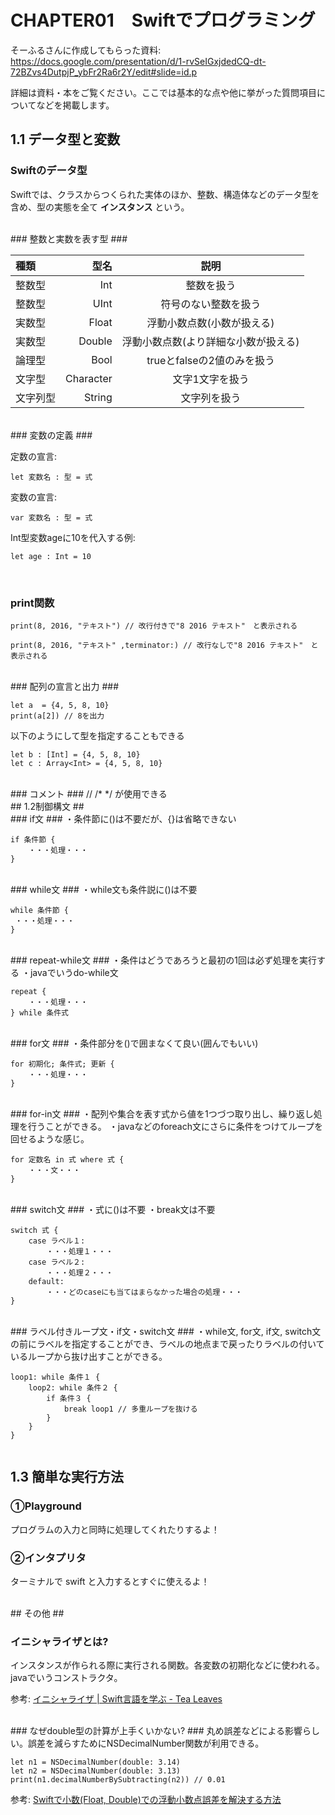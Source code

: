 # CHAPTER01　Swiftでプログラミング

そーふるさんに作成してもらった資料:
https://docs.google.com/presentation/d/1-rvSeIGxjdedCQ-dt-72BZvs4DutpjP_ybFr2Ra6r2Y/edit#slide=id.p

詳細は資料・本をご覧ください。ここでは基本的な点や他に挙がった質問項目についてなどを掲載します。


## 1.1 データ型と変数

### Swiftのデータ型 ###
Swiftでは、クラスからつくられた実体のほか、整数、構造体などのデータ型を含め、型の実態を全て **インスタンス** という。

<br>
### 整数と実数を表す型 ###

| 種類 | 型名 | 説明 |
|:-----------|------------:|:------------:|
| 整数型       |        Int |     整数を扱う     |
| 整数型       |        UInt |     符号のない整数を扱う     |
| 実数型     |      Float |    浮動小数点数(小数が扱える)    |
| 実数型     |      Double |    浮動小数点数(より詳細な小数が扱える)    |
| 論理型         |  Bool |      trueとfalseの2値のみを扱う      |
| 文字型      |       Character |    文字1文字を扱う    |
| 文字列型    |     String |   文字列を扱う    |



<br>
### 変数の定義 ###

定数の宣言:

```
let 変数名 : 型 = 式
```


変数の宣言:

```
var 変数名 : 型 = 式
```


Int型変数ageに10を代入する例:

```
let age : Int = 10
```

<br>

### print関数 ###

```
print(8, 2016, "テキスト") // 改行付きで"8 2016 テキスト"　と表示される

print(8, 2016, "テキスト" ,terminator:) // 改行なしで"8 2016 テキスト"　と表示される
```


<br>
### 配列の宣言と出力 ###

```
let a  = {4, 5, 8, 10}
print(a[2]) // 8を出力
```

以下のようにして型を指定することもできる

```
let b : [Int] = {4, 5, 8, 10}
let c : Array<Int> = {4, 5, 8, 10}
```

<br>
### コメント ###
//
/* */
が使用できる

<br>
## 1.2制御構文 ##


<br>
### if文 ###
・条件節に()は不要だが、{}は省略できない

```
if 条件節 {
	・・・処理・・・
}
```


<br>
### while文 ###
・while文も条件説に()は不要

``` 
while 条件節 {
 ・・・処理・・・
}
```

<br>
### repeat-while文 ###
・条件はどうであろうと最初の1回は必ず処理を実行する
・javaでいうdo-while文

```
repeat {
	・・・処理・・・
} while 条件式
```

<br>
### for文 ###
・条件部分を()で囲まなくて良い(囲んでもいい)

```
for 初期化; 条件式; 更新 {
	・・・処理・・・
}
```

<br>
### for-in文 ###
・配列や集合を表す式から値を1つづつ取り出し、繰り返し処理を行うことができる。
・javaなどのforeach文にさらに条件をつけてループを回せるような感じ。

```
for 定数名 in 式 where 式 {
	・・・文・・・
}
```


<br>
### switch文 ###
・式に()は不要
・break文は不要

```
switch 式 {
	case ラベル１:
		・・・処理１・・・
	case ラベル２:
		・・・処理２・・・
	default:
		・・・どのcaseにも当てはまらなかった場合の処理・・・
}

```

<br>
### ラベル付きループ文・if文・switch文 ###
・while文, for文, if文, switch文の前にラベルを指定することができ、ラベルの地点まで戻ったりラベルの付いているループから抜け出すことができる。

```
loop1: while 条件１ {
	loop2: while 条件２ {
		if 条件３ {
			break loop1 // 多重ループを抜ける 
		}
	}
}
	
```


## 1.3 簡単な実行方法 ##
### ①Playground ###
プログラムの入力と同時に処理してくれたりするよ！

### ②インタプリタ ###
ターミナルで swift と入力するとすぐに使えるよ！


<br>
## その他 ##

### イニシャライザとは? ###
インスタンスが作られる際に実行される関数。各変数の初期化などに使われる。javaでいうコンストラクタ。

参考:
[イニシャライザ | Swift言語を学ぶ - Tea Leaves](http://tea-leaves.jp/swift/content/%E3%82%A4%E3%83%8B%E3%82%B7%E3%83%A3%E3%83%A9%E3%82%A4%E3%82%B6)



<br>
### なぜdouble型の計算が上手くいかない? ###
丸め誤差などによる影響らしい。誤差を減らすためにNSDecimalNumber関数が利用できる。

```
let n1 = NSDecimalNumber(double: 3.14)
let n2 = NSDecimalNumber(double: 3.13)
print(n1.decimalNumberBySubtracting(n2)) // 0.01
```

参考:
[Swiftで小数(Float, Double)での浮動小数点誤差を解決する方法](http://swift.tecc0.com/?p=480)





